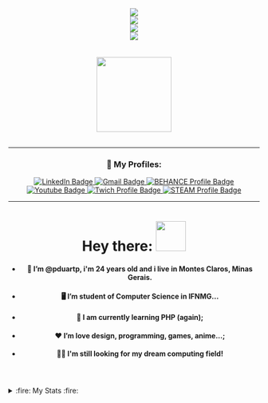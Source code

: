 <div id="skills" align="center">
  <img src="https://skillicons.dev/icons?i=c,cpp,cs,python,java,php,js,html,css,mysql,postgresql">
  </br>
  <img src="https://skillicons.dev/icons?i=bootstrap,jquery,nodejs,regex,laravel,npm,dotnet,heroku,azure,opencv,anaconda">
  </br>
  <img src="https://skillicons.dev/icons?i=git,github,md,powershell,stackoverflow,latex,figma,ps,windows,apple,gmail"/>
  </br>
  <img src="https://skillicons.dev/icons?i=visualstudio,vscode,clion"/>
  </br>
</div>

</br>
</br>

<div id="header" align="center">
  <img src="https://media.giphy.com/media/M9gbBd9nbDrOTu1Mqx/giphy.gif" width="150"/>
</div>

</br>

---

<div id="personalInformation" align="center">
  
  ### 🧔 My Profiles:
  
  <a href="https://www.linkedin.com/in/patrickduarte">
    <img src="https://img.shields.io/badge/linkedin-%230077B5.svg?style=for-the-badge&logo=linkedin&logoColor=white" alt="LinkedIn Badge"/>
  </a>
  <a href="https://mail.google.com/mail/u/0/?pli=1#inbox?compose=GTvVlcRwRCZnfvpvBkKJLzxNFmcjvKTNZJZlJrXMQzbZsWFsFCRDdPDStSjSVGLgtsKNBZgMBLtsq">
    <img src="https://img.shields.io/badge/Gmail-D14836?style=for-the-badge&logo=gmail&logoColor=white" alt="Gmail Badge"/>
  </a>
  <a href="https://www.behance.net/patrickdpimenta">
    <img src="https://img.shields.io/badge/Behance-1769ff?style=for-the-badge&logo=behance&logoColor=white" alt="BEHANCE Profile Badge"/>
  </a>
  <a href="https://www.youtube.com/channel/UCi6hVImCOlCXMXKRH076_Jw">
    <img src="https://img.shields.io/badge/YouTube-%23FF0000.svg?style=for-the-badge&logo=YouTube&logoColor=white" alt="Youtube Badge"/>
  </a>
  <a href="https://www.twitch.tv/dartesoul">
    <img src="https://img.shields.io/badge/Twitch-%239146FF.svg?style=for-the-badge&logo=Twitch&logoColor=whit" alt="Twich Profile Badge"/>
  </a>
  <a href="https://steamcommunity.com/id/dartesoul/">
    <img src="https://img.shields.io/badge/steam-%23000000.svg?style=for-the-badge&logo=steam&logoColor=whit" alt="STEAM Profile Badge"/>
  </a>
  
</div>

---

<div id="greetings" align="center">

  # Hey there: <img src="https://media.giphy.com/media/hvRJCLFzcasrR4ia7z/giphy.gif" width="60px"/>

  * #### 👨 I’m @pduartp, i'm 24 years old and i live in Montes Claros, Minas Gerais.
  * #### 🖥️  I’m student of Computer Science in IFNMG...
  * #### 🧠 I am currently learning PHP (again);
  * #### ❤️ I’m love design, programming, games, anime...;
  * #### 👨‍💻 I'm still looking for my dream computing field!
  #
  
</div>

</br>

<details>
  <summary>
    :fire: My Stats :fire:
  </summary>

  <div>
    
    [![Top Langs](https://github-readme-stats.vercel.app/api/top-langs/?username=pduartp&layout=compact&theme=vision-friendly-dark)](https://github.com/anuraghazra/github-readme-stats)
      
    [![GitHub Streak](http://github-readme-streak-stats.herokuapp.com?user=pduartp&theme=radical)](https://git.io/streak-stats)
    
    ![pduartp's GitHub stats](https://github-readme-stats.vercel.app/api?username=pduartp&show_icons=true&theme=transparent)
  
  </div>
</details>
